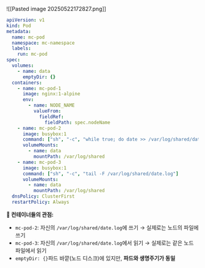 ![[Pasted image 20250522172827.png]]
```yaml
apiVersion: v1
kind: Pod
metadata:
  name: mc-pod
  namespace: mc-namespace
  labels:
    run: mc-pod
spec:
  volumes:
    - name: data
      emptyDir: {}
  containers:
    - name: mc-pod-1
      image: nginx:1-alpine
      env:
        - name: NODE_NAME
          valueFrom:
            fieldRef:
              fieldPath: spec.nodeName
    - name: mc-pod-2
      image: busybox:1
      command: ["sh", "-c", "while true; do date >> /var/log/shared/date.log; sleep 1; done"]
      volumeMounts:
        - name: data
          mountPath: /var/log/shared
    - name: mc-pod-3
      image: busybox:1
      command: ["sh", "-c", "tail -F /var/log/shared/date.log"]
      volumeMounts:
        - name: data
          mountPath: /var/log/shared
  dnsPolicy: ClusterFirst
  restartPolicy: Always
```

**🔹 컨테이너들의 관점:**

- `mc-pod-2`: 자신의 `/var/log/shared/date.log`에 쓰기 → 실제로는 노드의 파일에 쓰기
- `mc-pod-3`: 자신의 `/var/log/shared/date.log`에서 읽기 → 실제로는 같은 노드 파일에서 읽기
- `emptyDir: {}`파드 바깥(노드 디스크)에 있지만, **파드와 생명주기가 동일**